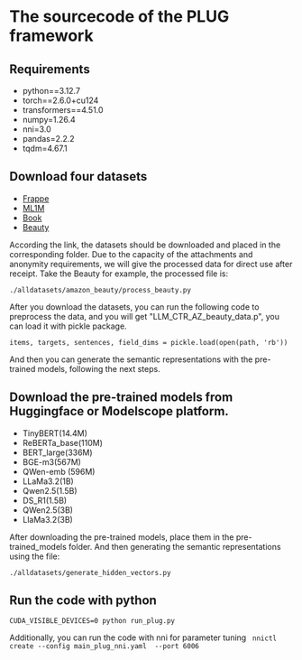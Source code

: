 # The sourcecode of the PLUG framework

## Requirements 
- python==3.12.7
- torch==2.6.0+cu124
- transformers==4.51.0
- numpy=1.26.4
- nni=3.0
- pandas=2.2.2
- tqdm=4.67.1

## Download four datasets
- [Frappe](https://www.baltrunas.info/context-aware/frappe)
- [ML1M](https://grouplens.org/datasets/movielens/)
- [Book](https://www.kaggle.com/datasets/ruchi798/bookcrossing-dataset)
- [Beauty](https://cseweb.ucsd.edu/~jmcauley/datasets.html)

According the link, the datasets should be downloaded and placed in the corresponding folder. Due to the capacity of the attachments and anonymity requirements, we will give the processed data for direct use after receipt. Take the Beauty for example, the processed file is: 

```./alldatasets/amazon_beauty/process_beauty.py```

After you download the datasets, you can run the following code to preprocess the data, and you will get "LLM_CTR_AZ_beauty_data.p", you can load it with pickle package. 

```
items, targets, sentences, field_dims = pickle.load(open(path, 'rb')) 
```
And then you can generate the semantic representations with the pre-trained models, following the next steps.

## Download the pre-trained models from Huggingface or Modelscope platform.

- TinyBERT(14.4M)
- ReBERTa_base(110M)
- BERT_large(336M)
- BGE-m3(567M)
- QWen-emb (596M)
- LLaMa3.2(1B)
- Qwen2.5(1.5B)
- DS_R1(1.5B)
- QWen2.5(3B)
- LlaMa3.2(3B)

After downloading the pre-trained models, place them in the pre-trained_models folder. And then generating the semantic representations using the file: 

```./alldatasets/generate_hidden_vectors.py ```


## Run the code with python 
```CUDA_VISIBLE_DEVICES=0 python run_plug.py```

Additionally, you can run the code with nni for parameter tuning
``` nnictl create --config main_plug_nni.yaml  --port 6006```
